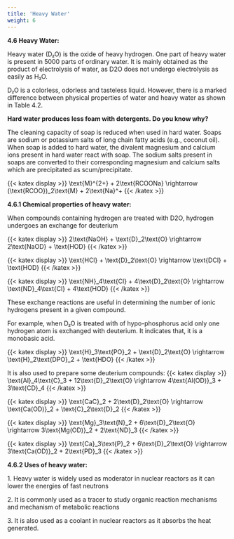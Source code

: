 ```yaml
---
title: 'Heavy Water'
weight: 6
---
```


**4.6 Heavy Water:**

Heavy water (D₂O) is the oxide of heavy hydrogen. One part of heavy water is present in 5000 parts of ordinary water. It is mainly obtained as the product of electrolysis of water, as D2O does not undergo electrolysis as easily as H₂O.

D₂O is a colorless, odorless and tasteless liquid. However, there is a marked difference between physical properties of water and heavy water as shown in Table 4.2.

**Hard water produces less foam with detergents. Do you know why?**

The cleaning capacity of soap is reduced when used in hard water. Soaps are sodium or potassium salts of long chain fatty acids (e.g., coconut oil). When soap is added to hard water, the divalent magnesium and calcium ions present in hard water react with soap. The sodium salts present in soaps are converted to their corresponding magnesium and calcium salts which are precipitated as scum/precipitate.

{{< katex display >}}
\text{M}^{2+} + 2\text{RCOONa} \rightarrow (\text{RCOO})_2\text{M} + 2\text{Na}^+
{{< /katex >}}


**4.6.1 Chemical properties of heavy water:**

When compounds containing hydrogen are treated with D2O, hydrogen undergoes an exchange for deuterium




  

{{< katex display >}}
2\text{NaOH} + \text{D}_2\text{O} \rightarrow 2\text{NaOD} + \text{HOD}
{{< /katex >}}


{{< katex display >}}
\text{HCl} + \text{D}_2\text{O} \rightarrow \text{DCl} + \text{HOD}
{{< /katex >}}


{{< katex display >}}
\text{NH}_4\text{Cl} + 4\text{D}_2\text{O} \rightarrow \text{ND}_4\text{Cl} + 4\text{HOD}
{{< /katex >}}


These exchange reactions are useful in determining the number of ionic hydrogens present in a given compound.

For example, when D₂O is treated with of hypo-phosphorus acid only one hydrogen atom is exchanged with deuterium. It indicates that, it is a monobasic acid.

{{< katex display >}}
\text{H}_3\text{PO}_2 + \text{D}_2\text{O} \rightarrow \text{H}_2\text{DPO}_2 + \text{HDO}
{{< /katex >}}


It is also used to prepare some deuterium compounds:
{{< katex display >}}
\text{Al}_4\text{C}_3 + 12\text{D}_2\text{O} \rightarrow 4\text{Al(OD)}_3 + 3\text{CD}_4
{{< /katex >}}


{{< katex display >}}
\text{CaC}_2 + 2\text{D}_2\text{O} \rightarrow \text{Ca(OD)}_2 + \text{C}_2\text{D}_2
{{< /katex >}}


{{< katex display >}}
\text{Mg}_3\text{N}_2 + 6\text{D}_2\text{O} \rightarrow 3\text{Mg(OD)}_2 + 2\text{ND}_3
{{< /katex >}}


{{< katex display >}}
\text{Ca}_3\text{P}_2 + 6\text{D}_2\text{O} \rightarrow 3\text{Ca(OD)}_2 + 2\text{PD}_3
{{< /katex >}}


**4.6.2 Uses of heavy water:**

1\. Heavy water is widely used as moderator in nuclear reactors as it can lower the energies of fast neutrons

2\. It is commonly used as a tracer to study organic reaction mechanisms and mechanism of metabolic reactions

3\. It is also used as a coolant in nuclear reactors as it absorbs the heat generated.  
